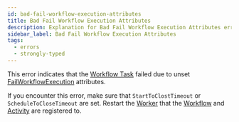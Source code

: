 ```yaml
---
id: bad-fail-workflow-execution-attributes
title: Bad Fail Workflow Execution Attributes
description: Explanation for Bad Fail Workflow Execution Attributes error message, and how to fix it.
sidebar_label: Bad Fail Workflow Execution Attributes
tags:
  - errors
  - strongly-typed
---
```


This error indicates that the [Workflow Task](/concepts/what-is-a-workflow-task) failed due to unset [FailWorkflowExecution](/references/commands#failworkflowexecution) attributes.

If you encounter this error, make sure that `StartToClostTimeout` or `ScheduleToCloseTimeout` are set.
Restart the [Worker](/workers) that the [Workflow](/workflows) and [Activity](/activities) are registered to.
